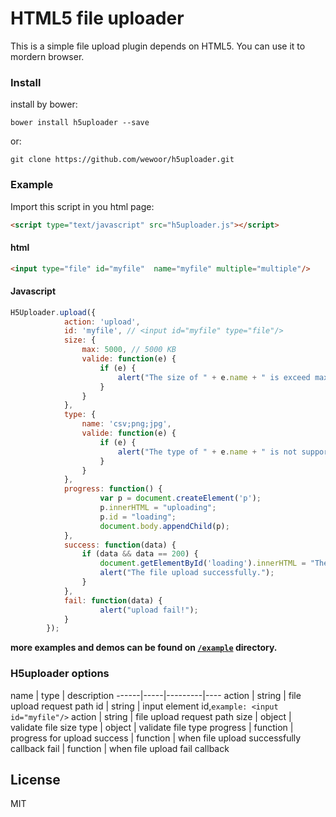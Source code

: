 # HTML5 file uploader

This is a simple file upload plugin depends on HTML5. You can use it to mordern browser.

### Install

install by bower:

```
bower install h5uploader --save
```
or: 

```
git clone https://github.com/wewoor/h5uploader.git
```

### Example

Import this script in you html page:

```html
<script type="text/javascript" src="h5uploader.js"></script>
```

#### html

```html
<input type="file" id="myfile"  name="myfile" multiple="multiple"/>
```

#### Javascript

```javascript
H5Uploader.upload({
            action: 'upload',
            id: 'myfile', // <input id="myfile" type="file"/>
            size: {
                max: 5000, // 5000 KB
                valide: function(e) {
                    if (e) {
                        alert("The size of " + e.name + " is exceed max value!");
                    }
                }
            },
            type: {
                name: 'csv;png;jpg',
                valide: function(e) {
                    if (e) {
                        alert("The type of " + e.name + " is not supported!");
                    }
                }
            },
            progress: function() {
                    var p = document.createElement('p');
                    p.innerHTML = "uploading";
                    p.id = "loading";
                    document.body.appendChild(p);
            },
            success: function(data) {
                if (data && data == 200) {
                    document.getElementById('loading').innerHTML = "The file upload successfully!";
                    alert("The file upload successfully.");
                }
            },
            fail: function(data) {
					alert("upload fail!");
            }
        });
```

**more examples and demos can be found on [`/example`](https://github.com/wewoor/h5uploader/tree/master/example) directory.**

### H5uploader options

name | type | description
------|-----|---------|----
action | string | file upload request path
id | string | input element id,`example: <input id="myfile"/>` 
action | string | file upload request path
size | object | validate file size
type | object | validate file type
progress | function | progress for upload
success | function | when file upload successfully callback
fail | function | when file upload fail callback

## License
MIT

